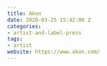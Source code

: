 ```yaml
---
title: Akon
date: 2020-03-25 15:42:00 Z
categories:
- artist-and-label-press
tags:
- artist
website: https://www.akon.com/
---
```


